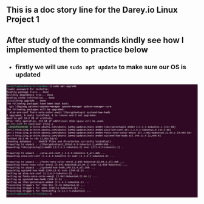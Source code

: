 ## This is a doc story line for the Darey.io Linux Project 1 ##
## After study of the commands kindly see how I implemented them to practice below ##
+ ### firstly we will use `sudo apt update` to make sure our OS is updated ###
![sudo apt update image](https://github.com/Coffeedcognac/DareyIO_Projects/blob/main/Lin_Prj1/scrn_shots/sudo.JPG)
